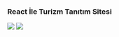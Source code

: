 ### React İle Turizm Tanıtım Sitesi
![](C:/Users/hsnyl/Desktop/proje1.png)
![](C:/Users/hsnyl/Desktop/proje2.png)

